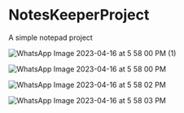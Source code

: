 # NotesKeeperProject
A simple notepad project


![WhatsApp Image 2023-04-16 at 5 58 00 PM (1)](https://user-images.githubusercontent.com/44303544/232321993-1a3744fb-df84-4bed-b466-492d1dc8217d.jpeg)

![WhatsApp Image 2023-04-16 at 5 58 00 PM](https://user-images.githubusercontent.com/44303544/232322448-dd48b71a-1a75-40b7-bd3e-94c6fb246268.jpeg)

![WhatsApp Image 2023-04-16 at 5 58 02 PM](https://user-images.githubusercontent.com/44303544/232322467-9054bd34-a6e4-48c9-84dd-2d25fe1adba8.jpeg)

![WhatsApp Image 2023-04-16 at 5 58 03 PM](https://user-images.githubusercontent.com/44303544/232322489-41b4f980-1ba6-475e-a4a3-e620b6c22717.jpeg)
